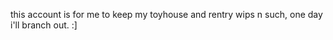 <p>this account is for me to keep my toyhouse and rentry wips n such, one day i'll branch out. :]</p>
